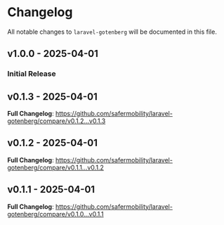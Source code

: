 # Changelog

All notable changes to `laravel-gotenberg` will be documented in this file.

## v1.0.0 - 2025-04-01

### Initial Release

## v0.1.3 - 2025-04-01

**Full Changelog**: https://github.com/safermobility/laravel-gotenberg/compare/v0.1.2...v0.1.3

## v0.1.2 - 2025-04-01

**Full Changelog**: https://github.com/safermobility/laravel-gotenberg/compare/v0.1.1...v0.1.2

## v0.1.1 - 2025-04-01

**Full Changelog**: https://github.com/safermobility/laravel-gotenberg/compare/v0.1.0...v0.1.1
